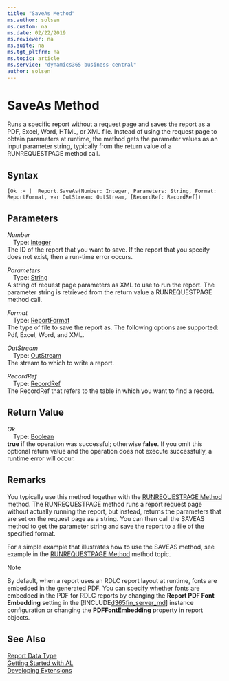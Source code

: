 ```yaml
---
title: "SaveAs Method"
ms.author: solsen
ms.custom: na
ms.date: 02/22/2019
ms.reviewer: na
ms.suite: na
ms.tgt_pltfrm: na
ms.topic: article
ms.service: "dynamics365-business-central"
author: solsen
---
```

[//]: # (START>DO_NOT_EDIT)
[//]: # (IMPORTANT:Do not edit any of the content between here and the END>DO_NOT_EDIT.)
[//]: # (Any modifications should be made in the .xml files in the ModernDev repo.)
# SaveAs Method
Runs a specific report without a request page and saves the report as a PDF, Excel, Word, HTML, or XML file. Instead of using the request page to obtain parameters at runtime, the method gets the parameter values as an input parameter string, typically from the return value of a RUNREQUESTPAGE method call.


## Syntax
```
[Ok := ]  Report.SaveAs(Number: Integer, Parameters: String, Format: ReportFormat, var OutStream: OutStream, [RecordRef: RecordRef])
```
## Parameters
*Number*  
&emsp;Type: [Integer](../integer/integer-data-type.md)  
The ID of the report that you want to save. If the report that you specify does not exist, then a run-time error occurs.
          
*Parameters*  
&emsp;Type: [String](../string/string-data-type.md)  
A string of request page parameters as XML to use to run the report. The parameter string is retrieved from the return value a RUNREQUESTPAGE method call.
        
*Format*  
&emsp;Type: [ReportFormat](../reportformat/reportformat-option.md)  
The type of file to save the report as. The following options are supported: Pdf, Excel, Word, and XML.
        
*OutStream*  
&emsp;Type: [OutStream](../outstream/outstream-data-type.md)  
The stream to which to write a report.
        
*RecordRef*  
&emsp;Type: [RecordRef](../recordref/recordref-data-type.md)  
The RecordRef that refers to the table in which you want to find a record.  


## Return Value
*Ok*  
&emsp;Type: [Boolean](../boolean/boolean-data-type.md)  
**true** if the operation was successful; otherwise **false**.  If you omit this optional return value and the operation does not execute successfully, a runtime error will occur.    


[//]: # (IMPORTANT: END>DO_NOT_EDIT)

## Remarks  
 You typically use this method together with the [RUNREQUESTPAGE Method](../../methods-auto/report/report-runrequestpage-method.md) method. The RUNREQUESTPAGE method runs a report request page without actually running the report, but instead, returns the parameters that are set on the request page as a string. You can then call the SAVEAS method to get the parameter string and save the report to a file of the specified format.  

 For a simple example that illustrates how to use the SAVEAS method, see example in the [RUNREQUESTPAGE Method](../../methods-auto/report/report-runrequestpage-method.md) method topic. 


> [!NOTE]  
>  By default, when a report uses an RDLC report layout at runtime, fonts are embedded in the generated PDF. You can specify whether fonts are embedded in the PDF for RDLC reports by changing the **Report PDF Font Embedding** setting in the [!INCLUDE[d365fin_server_md](../../includes/d365fin_server_md.md)] instance configuration or changing the **PDFFontEmbedding** property in report objects. <!--NAV For more information, see [Configuring Microsoft Dynamics NAV Server](Configuring-Microsoft-Dynamics-NAV-Server.md) and [PDFFontEmbedding Property](../properties/devenv-PDF-FontEmbedding-Property.md).-->  


## See Also
[Report Data Type](report-data-type.md)  
[Getting Started with AL](../../devenv-get-started.md)  
[Developing Extensions](../../devenv-dev-overview.md)